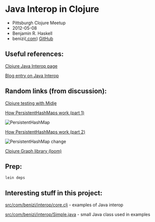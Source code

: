 # Java Interop in Clojure

- Pittsburgh Clojure Meetup
- 2012-05-08
- Benjamin R. Haskell
- benizi([.com](http://benizi.com)) [GitHub](https://github.com/benizi)

## Useful references:

[Clojure Java Interop page](http://clojure.org/java_interop)

[Blog entry on Java Interop](http://blog.jayfields.com/2011/12/clojure-java-interop.html)

## Random links (from discussion):

[Clojure testing with Midje](https://github.com/marick/Midje/wiki)

[How PersistentHashMaps work (part 1)](http://blog.higher-order.net/2009/09/08/understanding-clojures-persistenthashmap-deftwice/)

![PersistentHashMap](http://blog.higher-order.net/files/clj/persistenthashmap1.png)

[How PersistentHashMaps work (part 2)](http://blog.higher-order.net/2010/08/16/assoc-and-clojures-persistenthashmap-part-ii/)

![PersistentHashMap change](http://blog.higher-order.net/files/clj/persistenthashmap-pathcopy.png)

[Clojure Graph library (loom)](https://github.com/jkk/loom)

## Prep:

```shell
lein deps
```

## Interesting stuff in this project:

[src/com/benizi/interop/core.clj](src/com/benizi/interop/core.clj) - examples of Java interop

[src/com/benizi/interop/Simple.java](src/com/benizi/interop/Simple.java) - small Java class used in examples
